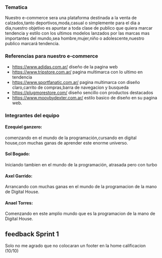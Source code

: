 ### Tematica

Nuestro e-commerce sera una plataforma destinada a la venta de calzados,tanto deportivos,moda,casual o simplemente para el dia a dia,nuestro objetivo es apuntar a toda clase de publico que quiera marcar tendencia y estilo con los ultimos modelos lanzados por las marcas mas importantes del mundo,sea hombre,mujer,niño o adolescente,nuestro publico marcará tendencia.


### Referencias para nuestro e-commerce

* https://www.adidas.com.ar/ diseño de la pagina web
* https://www.tripstore.com.ar/ pagina multimarca con lo ultimo en tendencia
* https://www.sportfanatic.com.ar/ pagina multimarca con diseño claro,carrito de compras,barra de navegacion y busqueda
* https://plugmorestore.com/ diseño sencillo con productos destacados
*  https://www.moovbydexter.com.ar/ estilo basico de diseño en su pagina web.


### Integrantes del equipo

#### Ezequiel ganzero:
comenzando en el mundo de la programación,cursando en digital house,con muchas ganas de aprender este enorme universo.

#### Sol Bogado: 
Iniciando tambien en el mundo de la programación, atrasada pero con turbo

#### Axel Garrido:
Arrancando con muchas ganas en el mundo de la programacion de la mano de Digital House.

#### Anael Torres:  
Comenzando en este amplio mundo que es la programacion de la mano de Digital House.


## feedback Sprint 1
Solo no me agrado que no colocaran un footer en la home calificacion (10/10)
